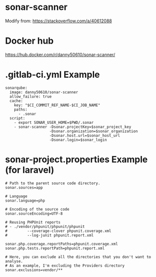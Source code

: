 # sonar-scanner
Modify from: https://stackoverflow.com/a/40612088

# Docker hub
https://hub.docker.com/r/danny50610/sonar-scanner/

# .gitlab-ci.yml Example
```
sonarqube:
  image: danny50610/sonar-scanner
  allow_failure: true
  cache:
    key: "$CI_COMMIT_REF_NAME-$CI_JOB_NAME"
    paths:
      - .sonar
  script:
    - export SONAR_USER_HOME=$PWD/.sonar
    - sonar-scanner -Dsonar.projectKey=$sonar_project_key
                    -Dsonar.organization=$sonar_organization
                    -Dsonar.host.url=$sonar_host_url
                    -Dsonar.login=$sonar_login
```
# sonar-project.properties Example (for laravel)
```
# Path to the parent source code directory.
sonar.sources=app

# Language
sonar.language=php

# Encoding of the source code
sonar.sourceEncoding=UTF-8

# Reusing PHPUnit reports
# - ./vendor/phpunit/phpunit/phpunit
#         --coverage-clover phpunit.coverage.xml
#         --log-junit phpunit.report.xml

sonar.php.coverage.reportPaths=phpunit.coverage.xml
sonar.php.tests.reportPath=phpunit.report.xml

# Here, you can exclude all the directories that you don't want to analyse.
# As an example, I'm excluding the Providers directory
sonar.exclusions=vendor/**

```
